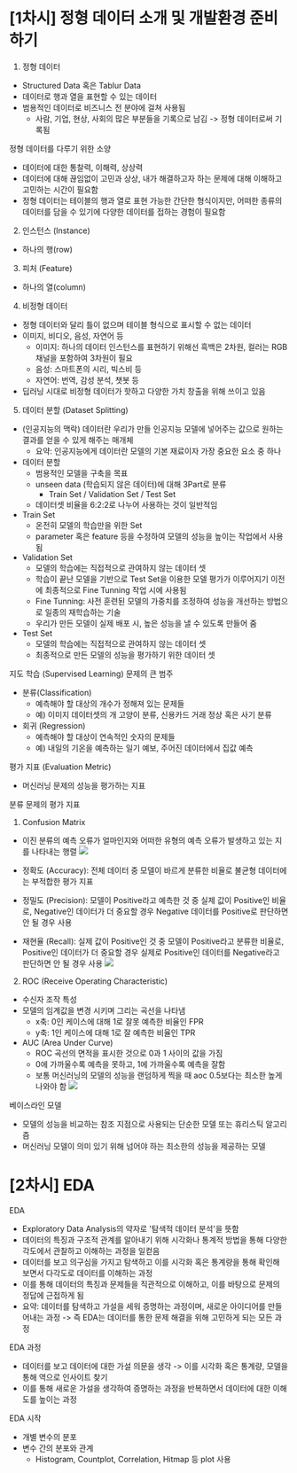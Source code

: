 # [1차시] 정형 데이터 소개 및 개발환경 준비하기

1) 정형 데이터
- Structured Data 혹은 Tablur Data
- 데이터로 행과 열을 표현할 수 있는 데이터
- 범용적인 데이터로 비즈니스 전 분야에 걸쳐 사용됨
	- 사람, 기업, 현상, 사회의 많은 부분들을 기록으로 남김 -> 정형 데이터로써 기록됨

정형 데이터를 다루기 위한 소양
- 데이터에 대한 통찰력, 이해력, 상상력
- 데이터에 대해 끊임없이 고민과 상상, 내가 해결하고자 하는 문제에 대해 이해하고 고민하는 시간이 필요함
- 정형 데이터는 테이블의 행과 열로 표현 가능한 간단한 형식이지만, 어떠한 종류의 데이터를 담을 수 있기에 다양한 데이터를 접하는 경험이 필요함

2) 인스턴스 (Instance)
- 하나의 행(row)

3) 피처 (Feature)
- 하나의 열(column)

4) 비정형 데이터
- 정형 데이터와 달리 틀이 없으며 테이블 형식으로 표시할 수 없는 데이터
- 이미지, 비디오, 음성, 자연어 등
	- 이미지: 하나의 데이터 인스턴스를 표현하기 위해선 흑백은 2차원, 컬러는 RGB 채널을 포함하여 3차원이 필요
	- 음성: 스마트폰의 시리, 빅스비 등
	- 자연어: 번역, 감성 분석, 챗봇 등
- 딥러닝 시대로 비정형 데이터가 핫하고 다양한 가치 창출을 위해 쓰이고 있음

5) 데이터 분할 (Dataset Splitting)
- (인공지능의 맥락) 데이터란 우리가 만들 인공지능 모델에 넣어주는 값으로 원하는 결과를 얻을 수 있게 해주는 매개체
	- 요약: 인공지능에게 데이터란 모델의 기본 재료이자 가장 중요한 요소 중 하나
- 데이터 분할
	- 범용적인 모델을 구축을 목표 
	- unseen data (학습되지 않은 데이터)에 대해 3Part로 분류
		- Train Set / Validation Set / Test Set
	- 데이터셋 비율을 6:2:2로 나누어 사용하는 것이 일반적임
- Train Set 
	- 온전히 모델의 학습만을 위한 Set 
	- parameter 혹은  feature 등을 수정하여 모델의 성능을 높이는 작업에서 사용됨
- Validation Set
	- 모델의 학습에는 직접적으로 관여하지 않는 데이터 셋
	- 학습이 끝난 모델을 기반으로 Test Set을 이용한 모델 평가가 이루어지기 이전에 최종적으로 Fine Tunning 작업 시에 사용됨
	- Fine Tunning: 사전 훈련된 모델의 가중치를 조정하여 성능을 개선하는 방법으로 일종의 재학습하는 기술
	- 우리가 만든 모델이 실제 배포 시, 높은 성능을 낼 수 있도록 만들어 줌
- Test Set
	- 모델의 학습에는 직접적으로 관여하지 않는 데이터 셋
	- 최종적으로 만든 모델의 성능을 평가하기 위한 데이터 셋

지도 학습 (Supervised Learning) 문제의 큰 범주
- 분류(Classification)
	- 예측해야 할 대상의 개수가 정해져 있는 문제들
	- 예) 이미지 데이터셋의 개 고양이 분류, 신용카드 거래 정상 혹은 사기 분류
- 회귀 (Regression)
	- 예측해야 할 대상이 연속적인 숫자의 문제들
	- 예) 내일의 기온을 예측하는 일기 예보, 주어진 데이터에서 집값 예측

평가 지표 (Evaluation Metric)
- 머신러닝 문제의 성능을 평가하는 지표

분류 문제의 평가 지표
1. Confusion Matrix
- 이진 분류의 예측 오류가 얼마인지와 어떠한 유형의 예측 오류가 발생하고 있는 지를 나타내는 행렬
![](Confusion_Matrix.png)

- 정확도 (Accuracy): 전체 데이터 중 모델이 바르게 분류한 비율로 불균형 데이터에는 부적합한 평가 지표
- 정밀도 (Precision): 모델이 Positive라고 예측한 것 중 실제 값이 Positive인 비율로, Negative인 데이터가 더 중요할 경우 Negative 데이터를 Positive로 판단하면 안 될 경우 사용
- 재현율 (Recall): 실제 값이 Positive인 것 중 모델이 Positive라고 분류한 비율로, Positive인 데이터가 더 중요할 경우 실제로 Positive인 데이터를 Negative라고 판단하면 안 될 경우 사용 
![](Confusion_Matrix_평가_지표.png)

2. ROC (Receive Operating Characteristic)
- 수신자 조작 특성
- 모델의 임계값을 변경 시키며 그리는 곡선을 나타냄
	- x축: 0인 케이스에 대해 1로 잘못 예측한 비율인 FPR
	- y축: 1인 케이스에 대해 1로 잘 예측한 비율인 TPR
- AUC (Area Under Curve)
	- ROC 곡선의 면적을 표시한 것으로 0과 1 사이의 값을 가짐
	- 0에 가까울수록 예측을 못하고, 1에 가까울수록 예측을 잘함
	- 보통 머신러닝의 모델의 성능을 랜덤하게 찍을 때 aoc 0.5보다는 최소한 높게 나와야 함
![](ROC_평가_지표.png)

베이스라인 모델
- 모델의 성능을 비교하는 참조 지점으로 사용되는 단순한 모델 또는 휴리스틱 알고리즘
- 머신러닝 모델이 의미 있기 위해 넘어야 하는 최소한의 성능을 제공하는 모델

# [2차시] EDA

EDA
- Exploratory Data Analysis의 약자로 '탐색적 데이터 분석'을 뜻함
- 데이터의 특징과 구조적 관계를 알아내기 위해 시각화나 통계적 방법을 통해 다양한 각도에서 관찰하고 이해하는 과정을 일컫음
- 데이터를 보고 의구심을 가지고 탐색하고 이를 시각화 혹은 통계량을 통해 확인해 보면서 다각도로 데이터를 이해하는 과정
- 이를 통해 데이터의 특징과 문제들을 직관적으로 이해하고, 이를 바탕으로 문제의 정답에 근접하게 됨
- 요약: 데이터를 탐색하고 가설을 세워 증명하는 과정이며, 새로운 아이디어를 만들어내는 과정 -> 즉 EDA는 데이터를 통한 문제 해결을 위해 고민하게 되는 모든 과정

EDA 과정
- 데이터를 보고 데이터에 대한 가설 의문을 생각 -> 이를 시각화 혹은 통계량, 모델을 통해 역으로 인사이트 찾기
- 이를 통해 새로운 가설을 생각하여 증명하는 과정을 반복하면서 데이터에 대한 이해도를 높이는 과정

EDA 시작
- 개별 변수의 분포
- 변수 간의 분포와 관계
	- Histogram, Countplot, Correlation, Hitmap 등 plot 사용
